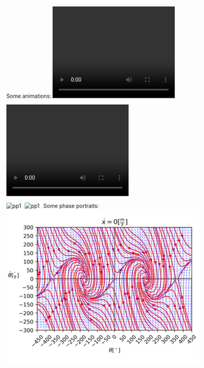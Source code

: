 ###
Some animations:
<video width="320" height="240" controls>
  <source src="./1_ip_animation_python/PENDULUM_ANIM_GIF.mp4" type="video/mp4">
</video>

<video width="320" height="240" controls>
  <source src="./matlab/simulink_sim_and_matlab_animation/animacja.avi" type="video/mp4">
</video>

Some phase portraits:
<img src="phase_portraits/pictures/cos_b_1_gamma_0_5_dodatnie.png"
     alt="pp1"
     style="float: left; margin-right: 10px;" />
<img src="phase_portraits/pictures/cos_b_1_gamma_0_5_ujemne.png"
     alt="pp1"
     style="float: left; margin-right: 10px;" />
<img src="phase_portraits/pictures/cos_b_1_gamma_0_5_ZERO.png"
     alt="pp1"
     style="float: left; margin-right: 10px;" />   